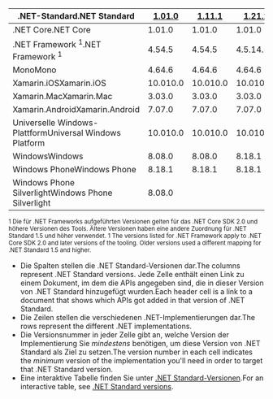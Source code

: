 | <span data-ttu-id="be0ac-101">.NET-Standard</span><span class="sxs-lookup"><span data-stu-id="be0ac-101">.NET Standard</span></span>              | <span data-ttu-id="be0ac-102">[1.0]</span><span class="sxs-lookup"><span data-stu-id="be0ac-102">[1.0]</span></span> | <span data-ttu-id="be0ac-103">[1.1]</span><span class="sxs-lookup"><span data-stu-id="be0ac-103">[1.1]</span></span>  | <span data-ttu-id="be0ac-104">[1.2]</span><span class="sxs-lookup"><span data-stu-id="be0ac-104">[1.2]</span></span> | <span data-ttu-id="be0ac-105">[1.3]</span><span class="sxs-lookup"><span data-stu-id="be0ac-105">[1.3]</span></span> | <span data-ttu-id="be0ac-106">[1.4]</span><span class="sxs-lookup"><span data-stu-id="be0ac-106">[1.4]</span></span> | <span data-ttu-id="be0ac-107">[1.5]</span><span class="sxs-lookup"><span data-stu-id="be0ac-107">[1.5]</span></span>      | <span data-ttu-id="be0ac-108">[1.6]</span><span class="sxs-lookup"><span data-stu-id="be0ac-108">[1.6]</span></span>      | <span data-ttu-id="be0ac-109">[2.0]</span><span class="sxs-lookup"><span data-stu-id="be0ac-109">[2.0]</span></span>      |
|----------------------------|-------|--------|-------|-------|-------|------------|------------|------------|
| <span data-ttu-id="be0ac-110">.NET Core</span><span class="sxs-lookup"><span data-stu-id="be0ac-110">.NET Core</span></span>                  | <span data-ttu-id="be0ac-111">1.0</span><span class="sxs-lookup"><span data-stu-id="be0ac-111">1.0</span></span>   | <span data-ttu-id="be0ac-112">1.0</span><span class="sxs-lookup"><span data-stu-id="be0ac-112">1.0</span></span>    | <span data-ttu-id="be0ac-113">1.0</span><span class="sxs-lookup"><span data-stu-id="be0ac-113">1.0</span></span>   | <span data-ttu-id="be0ac-114">1.0</span><span class="sxs-lookup"><span data-stu-id="be0ac-114">1.0</span></span>   | <span data-ttu-id="be0ac-115">1.0</span><span class="sxs-lookup"><span data-stu-id="be0ac-115">1.0</span></span>   | <span data-ttu-id="be0ac-116">1.0</span><span class="sxs-lookup"><span data-stu-id="be0ac-116">1.0</span></span>        | <span data-ttu-id="be0ac-117">1,0</span><span class="sxs-lookup"><span data-stu-id="be0ac-117">1.0</span></span>        | <span data-ttu-id="be0ac-118">2.0</span><span class="sxs-lookup"><span data-stu-id="be0ac-118">2.0</span></span>        |
| <span data-ttu-id="be0ac-119">.NET Framework <sup>1</sup></span><span class="sxs-lookup"><span data-stu-id="be0ac-119">.NET Framework <sup>1</sup></span></span>| <span data-ttu-id="be0ac-120">4.5</span><span class="sxs-lookup"><span data-stu-id="be0ac-120">4.5</span></span>   | <span data-ttu-id="be0ac-121">4.5</span><span class="sxs-lookup"><span data-stu-id="be0ac-121">4.5</span></span>    | <span data-ttu-id="be0ac-122">4.5.1</span><span class="sxs-lookup"><span data-stu-id="be0ac-122">4.5.1</span></span> | <span data-ttu-id="be0ac-123">4.6</span><span class="sxs-lookup"><span data-stu-id="be0ac-123">4.6</span></span>   | <span data-ttu-id="be0ac-124">4.6.1</span><span class="sxs-lookup"><span data-stu-id="be0ac-124">4.6.1</span></span> | <span data-ttu-id="be0ac-125">4.6.1</span><span class="sxs-lookup"><span data-stu-id="be0ac-125">4.6.1</span></span>      | <span data-ttu-id="be0ac-126">4.6.1</span><span class="sxs-lookup"><span data-stu-id="be0ac-126">4.6.1</span></span>      | <span data-ttu-id="be0ac-127">4.6.1</span><span class="sxs-lookup"><span data-stu-id="be0ac-127">4.6.1</span></span>      |
| <span data-ttu-id="be0ac-128">Mono</span><span class="sxs-lookup"><span data-stu-id="be0ac-128">Mono</span></span>                       | <span data-ttu-id="be0ac-129">4.6</span><span class="sxs-lookup"><span data-stu-id="be0ac-129">4.6</span></span>   | <span data-ttu-id="be0ac-130">4.6</span><span class="sxs-lookup"><span data-stu-id="be0ac-130">4.6</span></span>    | <span data-ttu-id="be0ac-131">4.6</span><span class="sxs-lookup"><span data-stu-id="be0ac-131">4.6</span></span>   | <span data-ttu-id="be0ac-132">4.6</span><span class="sxs-lookup"><span data-stu-id="be0ac-132">4.6</span></span>   | <span data-ttu-id="be0ac-133">4.6</span><span class="sxs-lookup"><span data-stu-id="be0ac-133">4.6</span></span>   | <span data-ttu-id="be0ac-134">4.6</span><span class="sxs-lookup"><span data-stu-id="be0ac-134">4.6</span></span>        | <span data-ttu-id="be0ac-135">4.6</span><span class="sxs-lookup"><span data-stu-id="be0ac-135">4.6</span></span>        | <span data-ttu-id="be0ac-136">5.4</span><span class="sxs-lookup"><span data-stu-id="be0ac-136">5.4</span></span>        |
| <span data-ttu-id="be0ac-137">Xamarin.iOS</span><span class="sxs-lookup"><span data-stu-id="be0ac-137">Xamarin.iOS</span></span>                | <span data-ttu-id="be0ac-138">10.0</span><span class="sxs-lookup"><span data-stu-id="be0ac-138">10.0</span></span>  | <span data-ttu-id="be0ac-139">10.0</span><span class="sxs-lookup"><span data-stu-id="be0ac-139">10.0</span></span>   | <span data-ttu-id="be0ac-140">10.0</span><span class="sxs-lookup"><span data-stu-id="be0ac-140">10.0</span></span>  | <span data-ttu-id="be0ac-141">10.0</span><span class="sxs-lookup"><span data-stu-id="be0ac-141">10.0</span></span>  | <span data-ttu-id="be0ac-142">10.0</span><span class="sxs-lookup"><span data-stu-id="be0ac-142">10.0</span></span>  | <span data-ttu-id="be0ac-143">10.0</span><span class="sxs-lookup"><span data-stu-id="be0ac-143">10.0</span></span>       | <span data-ttu-id="be0ac-144">10.0</span><span class="sxs-lookup"><span data-stu-id="be0ac-144">10.0</span></span>       | <span data-ttu-id="be0ac-145">10.14</span><span class="sxs-lookup"><span data-stu-id="be0ac-145">10.14</span></span>      |
| <span data-ttu-id="be0ac-146">Xamarin.Mac</span><span class="sxs-lookup"><span data-stu-id="be0ac-146">Xamarin.Mac</span></span>                | <span data-ttu-id="be0ac-147">3.0</span><span class="sxs-lookup"><span data-stu-id="be0ac-147">3.0</span></span>   | <span data-ttu-id="be0ac-148">3.0</span><span class="sxs-lookup"><span data-stu-id="be0ac-148">3.0</span></span>    | <span data-ttu-id="be0ac-149">3.0</span><span class="sxs-lookup"><span data-stu-id="be0ac-149">3.0</span></span>   | <span data-ttu-id="be0ac-150">3.0</span><span class="sxs-lookup"><span data-stu-id="be0ac-150">3.0</span></span>   | <span data-ttu-id="be0ac-151">3.0</span><span class="sxs-lookup"><span data-stu-id="be0ac-151">3.0</span></span>   | <span data-ttu-id="be0ac-152">3.0</span><span class="sxs-lookup"><span data-stu-id="be0ac-152">3.0</span></span>        | <span data-ttu-id="be0ac-153">3.0</span><span class="sxs-lookup"><span data-stu-id="be0ac-153">3.0</span></span>        | <span data-ttu-id="be0ac-154">3.8</span><span class="sxs-lookup"><span data-stu-id="be0ac-154">3.8</span></span>        |
| <span data-ttu-id="be0ac-155">Xamarin.Android</span><span class="sxs-lookup"><span data-stu-id="be0ac-155">Xamarin.Android</span></span>            | <span data-ttu-id="be0ac-156">7.0</span><span class="sxs-lookup"><span data-stu-id="be0ac-156">7.0</span></span>   | <span data-ttu-id="be0ac-157">7.0</span><span class="sxs-lookup"><span data-stu-id="be0ac-157">7.0</span></span>    | <span data-ttu-id="be0ac-158">7.0</span><span class="sxs-lookup"><span data-stu-id="be0ac-158">7.0</span></span>   | <span data-ttu-id="be0ac-159">7.0</span><span class="sxs-lookup"><span data-stu-id="be0ac-159">7.0</span></span>   | <span data-ttu-id="be0ac-160">7.0</span><span class="sxs-lookup"><span data-stu-id="be0ac-160">7.0</span></span>   | <span data-ttu-id="be0ac-161">7.0</span><span class="sxs-lookup"><span data-stu-id="be0ac-161">7.0</span></span>        | <span data-ttu-id="be0ac-162">7.0</span><span class="sxs-lookup"><span data-stu-id="be0ac-162">7.0</span></span>        | <span data-ttu-id="be0ac-163">8.0</span><span class="sxs-lookup"><span data-stu-id="be0ac-163">8.0</span></span>        |
| <span data-ttu-id="be0ac-164">Universelle Windows-Plattform</span><span class="sxs-lookup"><span data-stu-id="be0ac-164">Universal Windows Platform</span></span> | <span data-ttu-id="be0ac-165">10.0</span><span class="sxs-lookup"><span data-stu-id="be0ac-165">10.0</span></span>  | <span data-ttu-id="be0ac-166">10.0</span><span class="sxs-lookup"><span data-stu-id="be0ac-166">10.0</span></span>   | <span data-ttu-id="be0ac-167">10.0</span><span class="sxs-lookup"><span data-stu-id="be0ac-167">10.0</span></span>  | <span data-ttu-id="be0ac-168">10.0</span><span class="sxs-lookup"><span data-stu-id="be0ac-168">10.0</span></span>  | <span data-ttu-id="be0ac-169">10.0</span><span class="sxs-lookup"><span data-stu-id="be0ac-169">10.0</span></span>  | <span data-ttu-id="be0ac-170">10.0.16299</span><span class="sxs-lookup"><span data-stu-id="be0ac-170">10.0.16299</span></span> | <span data-ttu-id="be0ac-171">10.0.16299</span><span class="sxs-lookup"><span data-stu-id="be0ac-171">10.0.16299</span></span> | <span data-ttu-id="be0ac-172">10.0.16299</span><span class="sxs-lookup"><span data-stu-id="be0ac-172">10.0.16299</span></span> |
| <span data-ttu-id="be0ac-173">Windows</span><span class="sxs-lookup"><span data-stu-id="be0ac-173">Windows</span></span>                    | <span data-ttu-id="be0ac-174">8.0</span><span class="sxs-lookup"><span data-stu-id="be0ac-174">8.0</span></span>   | <span data-ttu-id="be0ac-175">8.0</span><span class="sxs-lookup"><span data-stu-id="be0ac-175">8.0</span></span>    | <span data-ttu-id="be0ac-176">8.1</span><span class="sxs-lookup"><span data-stu-id="be0ac-176">8.1</span></span>   |       |       |            |            |            |
| <span data-ttu-id="be0ac-177">Windows Phone</span><span class="sxs-lookup"><span data-stu-id="be0ac-177">Windows Phone</span></span>              | <span data-ttu-id="be0ac-178">8.1</span><span class="sxs-lookup"><span data-stu-id="be0ac-178">8.1</span></span>   | <span data-ttu-id="be0ac-179">8.1</span><span class="sxs-lookup"><span data-stu-id="be0ac-179">8.1</span></span>    | <span data-ttu-id="be0ac-180">8.1</span><span class="sxs-lookup"><span data-stu-id="be0ac-180">8.1</span></span>   |       |       |            |            |            |
| <span data-ttu-id="be0ac-181">Windows Phone Silverlight</span><span class="sxs-lookup"><span data-stu-id="be0ac-181">Windows Phone Silverlight</span></span>  | <span data-ttu-id="be0ac-182">8.0</span><span class="sxs-lookup"><span data-stu-id="be0ac-182">8.0</span></span>   |        |       |       |       |            |            |            |

<span data-ttu-id="be0ac-183"><sup>1 Die für .NET Frameworks aufgeführten Versionen gelten für das .NET Core SDK 2.0 und höhere Versionen des Tools. Ältere Versionen haben eine andere Zuordnung für .NET Standard 1.5 und höher verwendet. </sup></span><span class="sxs-lookup"><span data-stu-id="be0ac-183"><sup>1 The versions listed for .NET Framework apply to .NET Core SDK 2.0 and later versions of the tooling. Older versions used a different mapping for .NET Standard 1.5 and higher. </sup></span></span>

- <span data-ttu-id="be0ac-184">Die Spalten stellen die .NET Standard-Versionen dar.</span><span class="sxs-lookup"><span data-stu-id="be0ac-184">The columns represent .NET Standard versions.</span></span> <span data-ttu-id="be0ac-185">Jede Zelle enthält einen Link zu einem Dokument, im dem die APIs angegeben sind, die in dieser Version von .NET Standard hinzugefügt wurden.</span><span class="sxs-lookup"><span data-stu-id="be0ac-185">Each header cell is a link to a document that shows which APIs got added in that version of .NET Standard.</span></span>
- <span data-ttu-id="be0ac-186">Die Zeilen stellen die verschiedenen .NET-Implementierungen dar.</span><span class="sxs-lookup"><span data-stu-id="be0ac-186">The rows represent the different .NET implementations.</span></span>
- <span data-ttu-id="be0ac-187">Die Versionsnummer in jeder Zelle gibt an, welche Version der Implementierung Sie *mindestens* benötigen, um diese Version von .NET Standard als Ziel zu setzen.</span><span class="sxs-lookup"><span data-stu-id="be0ac-187">The version number in each cell indicates the *minimum* version of the implementation you'll need in order to target that .NET Standard version.</span></span>
- <span data-ttu-id="be0ac-188">Eine interaktive Tabelle finden Sie unter [.NET Standard-Versionen](http://immo.landwerth.net/netstandard-versions/#).</span><span class="sxs-lookup"><span data-stu-id="be0ac-188">For an interactive table, see [.NET Standard versions](http://immo.landwerth.net/netstandard-versions/#).</span></span>

[1.0]: https://github.com/dotnet/standard/blob/master/docs/versions/netstandard1.0.md
[1.1]: https://github.com/dotnet/standard/blob/master/docs/versions/netstandard1.1.md
[1.2]: https://github.com/dotnet/standard/blob/master/docs/versions/netstandard1.2.md
[1.3]: https://github.com/dotnet/standard/blob/master/docs/versions/netstandard1.3.md
[1.4]: https://github.com/dotnet/standard/blob/master/docs/versions/netstandard1.4.md
[1.5]: https://github.com/dotnet/standard/blob/master/docs/versions/netstandard1.5.md
[1.6]: https://github.com/dotnet/standard/blob/master/docs/versions/netstandard1.6.md
[2.0]: https://github.com/dotnet/standard/blob/master/docs/versions/netstandard2.0.md
